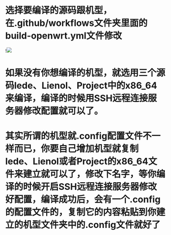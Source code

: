 # 选择要编译的源码跟机型，在.github/workflows文件夹里面的build-openwrt.yml文件修改
!<img src="https://github.com/danshui-git/shuoming/blob/master/doc/x3.png" />

#
# 如果没有你想编译的机型，就选用三个源码lede、Lienol、Project中的x86_64来编译，编译的时候用SSH远程连接服务器修改配置就可以了。
   
# 
# 其实所谓的机型就.config配置文件不一样而已，你要自己增加机型就复制lede、Lienol或者Project的x86_64文件来建立就可以了，修改下名字，等你编译的时候开启SSH远程连接服务器修改好配置，编译成功后，会有一个.config的配置文件的，复制它的内容粘贴到你建立的机型文件夹中的.config文件就好了
